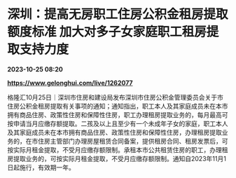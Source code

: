 # 深圳：提高无房职工住房公积金租房提取额度标准 加大对多子女家庭职工租房提取支持力度

**2023-10-25 08:20**

**https://www.gelonghui.com/live/1262077**

格隆汇10月25日｜深圳市住房和建设局发布深圳市住房公积金管理委员会关于市住房公积金租房提取有关事项的通知；通知指出，职工本人及其家庭成员未在本市拥有商品住房、政策性住房和保障性住房，职工办理租房提取业务的，每月最高可按申请当月应缴存额提取。二孩及以上且至少有一个未成年子女的家庭，职工本人及其家庭成员未在本市拥有商品住房、政策性住房和保障性住房，办理租房提取业务的，在市住房主管部门办理房屋租赁合同备案，提供租房合同、租房发票后，可按实际月租金提取，不受月应缴存额限制。承租本市公共租赁住房的职工，办理租房提取业务的，可按实际月租金提取，不受月应缴存额限制。通知自2023年11月1日起施行，有效期一年。